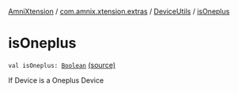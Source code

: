 [AmniXtension](../../index.md) / [com.amnix.xtension.extras](../index.md) / [DeviceUtils](index.md) / [isOneplus](./is-oneplus.md)

# isOneplus

`val isOneplus: `[`Boolean`](https://kotlinlang.org/api/latest/jvm/stdlib/kotlin/-boolean/index.html) [(source)](https://github.com/AmniX/AmniXTension/tree/master/AmniXtension/src/main/java/com/amnix/xtension/extras/DeviceUtils.kt#L97)

If Device is a Oneplus Device

